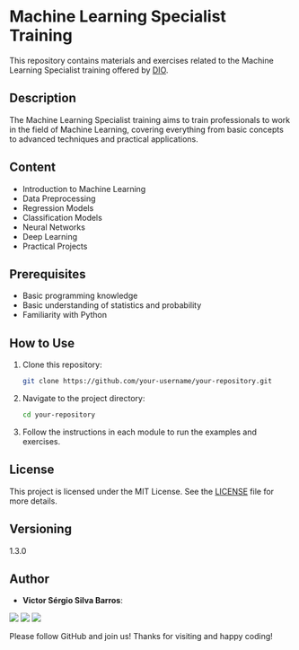 # Machine Learning Specialist Training

This repository contains materials and exercises related to the Machine Learning Specialist training offered by [DIO](https://web.dio.me/track/formacao-machine-learning-specialist?tab=about).

## Description

The Machine Learning Specialist training aims to train professionals to work in the field of Machine Learning, covering everything from basic concepts to advanced techniques and practical applications.

## Content

- Introduction to Machine Learning
- Data Preprocessing
- Regression Models
- Classification Models
- Neural Networks
- Deep Learning
- Practical Projects

## Prerequisites

- Basic programming knowledge
- Basic understanding of statistics and probability
- Familiarity with Python

## How to Use

1. Clone this repository:
    ```sh
    git clone https://github.com/your-username/your-repository.git
    ```
2. Navigate to the project directory:
    ```sh
    cd your-repository
    ```
3. Follow the instructions in each module to run the examples and exercises.

## License

This project is licensed under the MIT License. See the [LICENSE](LICENSE) file for more details.

## Versioning

1.3.0

## Author

* **Victor Sérgio Silva Barros**:

<p align="left">
  <a href="mailto:vicssb@gmail.com" alt="Gmail" target="_blank">
  <img src="https://img.shields.io/badge/-Gmail-FF0000?style=flat-square&labelColor=FF0000&logo=gmail&logoColor=white&link=mailto:vicssb@gmail.com" /></a>

  <a href="https://www.linkedin.com/in/victor-sergio-silva-barros/" alt="Linkedin" target="_blank">
  <img src="https://img.shields.io/badge/-Linkedin-0e76a8?style=flat-square&logo=Linkedin&logoColor=white&link=https://www.linkedin.com/in/victor-sergio-silva-barros/" /></a>

  <a href="https://wa.me/+5512981328278" alt="WhatsApp" target="_blank">
  <img src="https://img.shields.io/badge/-WhatsApp-25d366?style=flat-square&labelColor=25d366&logo=whatsapp&logoColor=white&link=https://wa.me/+5512987085327"/></a>

</p>

<p>Please follow GitHub and join us!
Thanks for visiting and happy coding!</p>